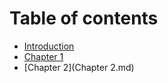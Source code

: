# Table of contents

* [Introduction](README.md)
* [Chapter 1](chapter1.md)
* [Chapter 2](Chapter 2.md)
